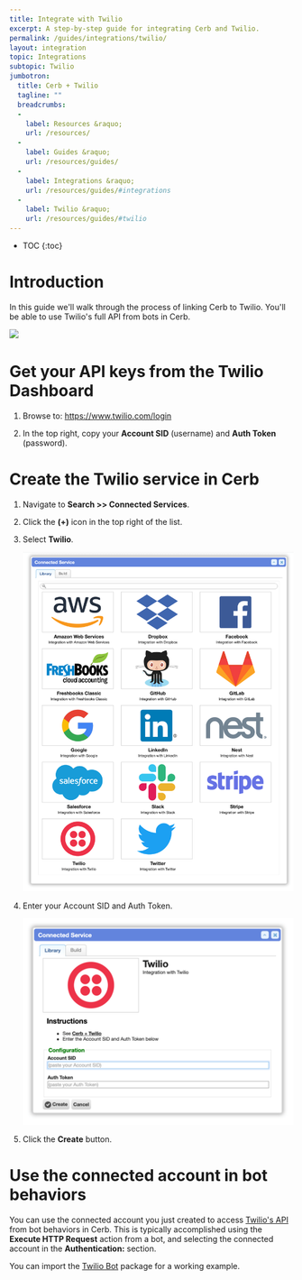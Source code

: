 ```yaml
---
title: Integrate with Twilio
excerpt: A step-by-step guide for integrating Cerb and Twilio.
permalink: /guides/integrations/twilio/
layout: integration
topic: Integrations
subtopic: Twilio
jumbotron:
  title: Cerb + Twilio
  tagline: ""
  breadcrumbs:
  -
    label: Resources &raquo;
    url: /resources/
  -
    label: Guides &raquo;
    url: /resources/guides/
  -
    label: Integrations &raquo;
    url: /resources/guides/#integrations
  -
    label: Twilio &raquo;
    url: /resources/guides/#twilio
---
```


* TOC
{:toc}

# Introduction

In this guide we'll walk through the process of linking Cerb to Twilio. You'll be able to use Twilio's full API from bots in Cerb.

<div class="cerb-screenshot">
<img src="/assets/images/guides/twilio/plugin/cerb-and-twilio.png" class="screenshot">
</div>

# Get your API keys from the Twilio Dashboard

1. Browse to: <https://www.twilio.com/login>

1. In the top right, copy your **Account SID** (username) and **Auth Token** (password).

# Create the Twilio service in Cerb

1. Navigate to **Search >> Connected Services**.

1. Click the **(+)** icon in the top right of the list.

1. Select **Twilio**.

	<div class="cerb-screenshot">
	<img src="/assets/images/guides/common/package-library-connected-services.png" class="screenshot">
	</div>

1. Enter your Account SID and Auth Token.

	<div class="cerb-screenshot">
	<img src="/assets/images/guides/twilio/package-library-service-twilio.png" class="screenshot">
	</div>

1. Click the **Create** button.

# Use the connected account in bot behaviors

You can use the connected account you just created to access [Twilio's API](https://www.twilio.com/docs/api/rest) from bot behaviors in Cerb.  This is typically accomplished using the **Execute HTTP Request** action from a bot, and selecting the connected account in the **Authentication:** section.

You can import the [Twilio Bot](/packages/twilio-bot/) package for a working example.
